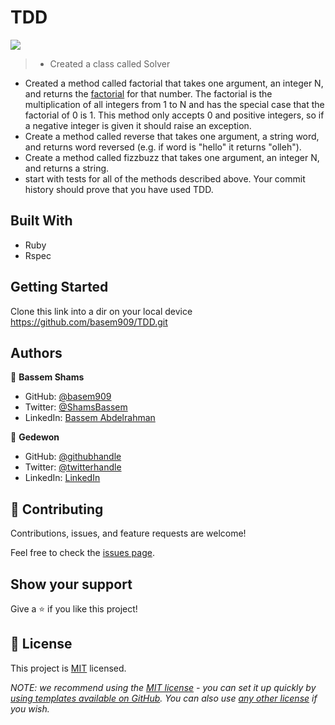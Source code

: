 # TDD
![](https://img.shields.io/badge/Microverse-blueviolet)



> - Created a class called Solver
- Created a method called factorial that takes one argument, an integer N, and returns the [factorial](https://en.wikipedia.org/wiki/Factorial) for that number. The factorial is the multiplication of all integers from 1 to N and has the special case that the factorial of 0 is 1. This method only accepts 0 and positive integers, so if a negative integer is given it should raise an exception.
- Create a method called reverse that takes one argument, a string word, and returns word reversed (e.g. if word is "hello" it returns "olleh").
- Create a method called fizzbuzz that takes one argument, an integer N, and returns a string.
- start with tests for all of the methods described above. Your commit history should prove that you have used TDD.


## Built With

- Ruby
- Rspec




## Getting Started

Clone this link into a dir on your local device
https://github.com/basem909/TDD.git



## Authors

👤 **Bassem Shams**

- GitHub: [@basem909](https://github.com/basem909)
- Twitter: [@ShamsBassem](https://twitter.com/ShamsBassem)
- LinkedIn: [Bassem Abdelrahman](https://www.linkedin.com/in/bassem-shams-126a29134/)


👤 **Gedewon**

- GitHub: [@githubhandle](https://github.com/githubhandle)
- Twitter: [@twitterhandle](https://twitter.com/twitterhandle)
- LinkedIn: [LinkedIn](https://linkedin.com/in/linkedinhandle)

## 🤝 Contributing

Contributions, issues, and feature requests are welcome!

Feel free to check the [issues page](../../issues/).

## Show your support

Give a ⭐️ if you like this project!

## 📝 License

This project is [MIT](./LICENSE) licensed.

_NOTE: we recommend using the [MIT license](https://choosealicense.com/licenses/mit/) - you can set it up quickly by [using templates available on GitHub](https://docs.github.com/en/communities/setting-up-your-project-for-healthy-contributions/adding-a-license-to-a-repository). You can also use [any other license](https://choosealicense.com/licenses/) if you wish._
